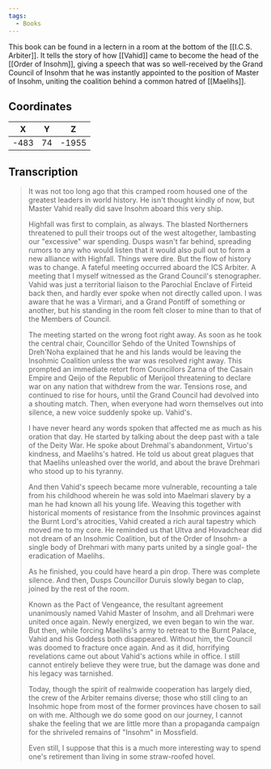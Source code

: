 ```yaml
---
tags:
  - Books
---
```


This book can be found in a lectern in a room at the bottom of the [[I.C.S. Arbiter]]. It tells the story of how [[Vahid]] came to become the head of the [[Order of Insohm]], giving a speech that was so well-received by the Grand Council of Insohm that he was instantly appointed to the position of Master of Insohm, uniting the coalition behind a common hatred of [[Maelihs]].

## Coordinates
| **X** | **Y** | **Z** |
| :---: | :---: | :---: |
| -483  |  74   | -1955 |

## Transcription
> It was not too long ago that this cramped room housed one of the greatest leaders in world history. He isn't thought kindly of now, but Master Vahid really did save Insohm aboard this very ship.
>
> Highfall was first to complain, as always. The blasted Northerners threatened to pull their troops out of the west altogether, lambasting our "excessive" war spending. Dusps wasn't far behind, spreading rumors to any who would listen that it would also pull out to form a new alliance with Highfall. Things were dire. But the flow of history was to change. A fateful meeting occurred aboard the ICS Arbiter. A meeting that I myself witnessed as the Grand Council's stenographer. Vahid was just a territorial liaison to the Parochial Enclave of Firteid back then, and hardly ever spoke when not directly called upon. I was aware that he was a Virmari, and a Grand Pontiff of something or another, but his standing in the room felt closer to mine than to that of the Members of Council.
>
> The meeting started on the wrong foot right away. As soon as he took the central chair, Councillor Sehdo of the United Townships of Dreh'Noha explained that he and his lands would be leaving the Insohmic Coalition unless the war was resolved right away. This prompted an immediate retort from Councillors Zarna of the Casain Empire and Qeijo of the Republic of Merijool threatening to declare war on any nation that withdrew from the war. Tensions rose, and continued to rise for hours, until the Grand Council had devolved into a shouting match. Then, when everyone had worn themselves out into silence, a new voice suddenly spoke up. Vahid's.
>
> I have never heard any words spoken that affected me as much as his oration that day. He started by talking about the deep past with a tale of the Deity War. He spoke about Drehmal's abandonment, Virtuo's kindness, and Maelihs's hatred. He told us about great plagues that that Maelihs unleashed over the world, and about the brave Drehmari who stood up to his tyranny.
>
> And then Vahid's speech became more vulnerable, recounting a tale from his childhood wherein he was sold into Maelmari slavery by a man he had known all his young life. Weaving this together with historical moments of resistance from the Insohmic provinces against the Burnt Lord's atrocities, Vahid created a rich aural tapestry which moved me to my core. He reminded us that Ultva and Hovadchear did not dream of an Insohmic Coalition, but of the Order of Insohm- a single body of Drehmari with many parts united by a single goal- the eradication of Maelihs.
>
> As he finished, you could have heard a pin drop. There was complete silence. And then, Dusps Councillor Duruis slowly began to clap, joined by the rest of the room.
>
> Known as the Pact of Vengeance, the resultant agreement unanimously named Vahid Master of Insohm, and all Drehmari were united once again. Newly energized, we even began to win the war. But then, while forcing Maelihs's army to retreat to the Burnt Palace, Vahid and his Goddess both disappeared. Without him, the Council was doomed to fracture once again. And as it did, horrifying revelations came out about Vahid's actions while in office. I still cannot entirely believe they were true, but the damage was done and his legacy was tarnished.
>
> Today, though the spirit of realmwide cooperation has largely died, the crew of the Arbiter remains diverse; those who still cling to an Insohmic hope from most of the former provinces have chosen to sail on with me. Although we do some good on our journey, I cannot shake the feeling that we are little more than a propaganda campaign for the shriveled remains of "Insohm" in Mossfield.
>
> Even still, I suppose that this is a much more interesting way to spend one's retirement than living in some straw-roofed hovel.

